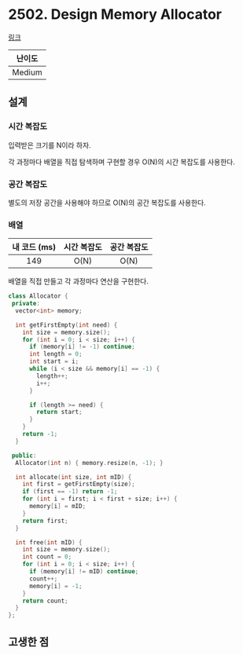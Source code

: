 # 2502. Design Memory Allocator

[링크](https://leetcode.com/problems/design-memory-allocator/description/)

| 난이도 |
| :----: |
| Medium |

## 설계

### 시간 복잡도

입력받은 크기를 N이라 하자.

각 과정마다 배열을 직접 탐색하며 구현할 경우 O(N)의 시간 복잡도를 사용한다.

### 공간 복잡도

별도의 저장 공간을 사용해야 하므로 O(N)의 공간 복잡도를 사용한다.

### 배열

| 내 코드 (ms) | 시간 복잡도 | 공간 복잡도 |
| :----------: | :---------: | :---------: |
|     149      |    O(N)     |    O(N)     |

배열을 직접 만들고 각 과정마다 연산을 구현한다.

```cpp
class Allocator {
 private:
  vector<int> memory;

  int getFirstEmpty(int need) {
    int size = memory.size();
    for (int i = 0; i < size; i++) {
      if (memory[i] != -1) continue;
      int length = 0;
      int start = i;
      while (i < size && memory[i] == -1) {
        length++;
        i++;
      }

      if (length >= need) {
        return start;
      }
    }
    return -1;
  }

 public:
  Allocator(int n) { memory.resize(n, -1); }

  int allocate(int size, int mID) {
    int first = getFirstEmpty(size);
    if (first == -1) return -1;
    for (int i = first; i < first + size; i++) {
      memory[i] = mID;
    }
    return first;
  }

  int free(int mID) {
    int size = memory.size();
    int count = 0;
    for (int i = 0; i < size; i++) {
      if (memory[i] != mID) continue;
      count++;
      memory[i] = -1;
    }
    return count;
  }
};
```

## 고생한 점
